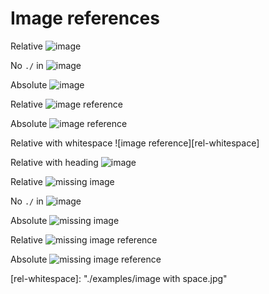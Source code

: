 # Image references

<!-- Valid: -->

Relative ![image](./examples/image.jpg)

No `./` in ![image](examples/image.jpg)

Absolute ![image](https://github.com/wooorm/test/blob/main/examples/image.jpg)

Relative ![image reference][rel]

Absolute ![image reference][abs]

Relative with whitespace ![image reference][rel-whitespace]

Relative with heading ![image](./examples/image.jpg#metadata)

<!-- Invalid: -->

Relative ![missing image](./examples/missing.jpg)

No `./` in ![image](examples/missing.jpg)

Absolute ![missing image](https://github.com/wooorm/test/blob/main/examples/missing.jpg)

Relative ![missing image reference][rel-missing]

Absolute ![missing image reference][abs-missing]

<!-- Definitions: -->

[rel]: ./examples/image.jpg

[abs]: https://github.com/wooorm/test/blob/main/examples/image.jpg

[rel-missing]: ./examples/missing.jpg

[abs-missing]: https://github.com/wooorm/test/blob/main/examples/missing.jpg

[rel-whitespace]: "./examples/image with space.jpg"
